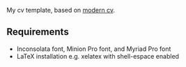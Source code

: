 My cv template, based on [modern cv](https://github.com/xdanaux/moderncv/).

## Requirements
- Inconsolata font, Minion Pro font, and Myriad Pro font
- LaTeX installation e.g. xelatex with shell-espace enabled